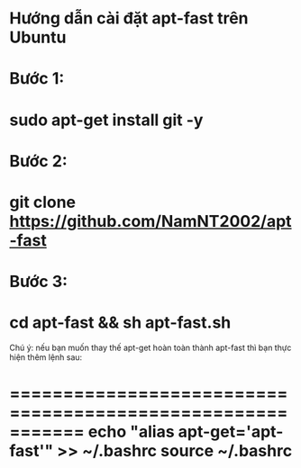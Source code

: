 Hướng dẫn cài đặt apt-fast trên Ubuntu
======================================
Bước 1:
==
sudo apt-get install git -y
==
Bước 2:
==
git clone https://github.com/NamNT2002/apt-fast
==
Bước 3:
============================
cd apt-fast && sh apt-fast.sh
============================
Chú ý: nếu bạn muốn thay thế apt-get hoàn toàn thành apt-fast thì bạn thực hiện thêm lệnh sau:

===========================================================
echo "alias apt-get='apt-fast'" >> ~/.bashrc
source ~/.bashrc    
===========================================================
